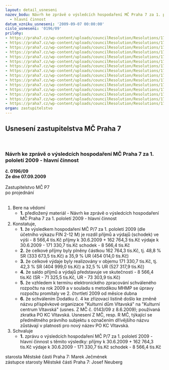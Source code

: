 ```yaml
---
layout: detail_usneseni
nazev_bodu: Návrh ke zprávě o výsledcích hospodaření MČ Praha 7 za 1. pololetí 2009
  - hlavní činnost
datum_vzniku_usneseni: '2009-09-07 00:00:00'
cislo_usneseni: '0196/09'
prilohy:
- https://praha7.cz/wp-content/uploads/councilResolution/Resolutions/17966/4-09-(1)2q2009radazprava.doc
- https://praha7.cz/wp-content/uploads/councilResolution/Resolutions/17966/4-09-(2)fondy2q2009.doc
- https://praha7.cz/wp-content/uploads/councilResolution/Resolutions/17966/4-09-(3)inv2q09.doc
- https://praha7.cz/wp-content/uploads/councilResolution/Resolutions/17966/4-09-(4)v%c3%bdsledky_hospoda%c5%99en%c3%ad_po_1pololeti09.doc
- https://praha7.cz/wp-content/uploads/councilResolution/Resolutions/17966/4-09-(5)rozbor_1_pololeti_09_mimo_%c5%a1kol.doc
- https://praha7.cz/wp-content/uploads/councilResolution/Resolutions/17966/4-09-(6.1)bilance0609.xls
- https://praha7.cz/wp-content/uploads/councilResolution/Resolutions/17966/4-09-(6.2)v%c3%bddaje0609.xls
- https://praha7.cz/wp-content/uploads/councilResolution/Resolutions/17966/4-09-(6.3)p%c5%99%c3%adjmy0609.xls
- https://praha7.cz/wp-content/uploads/councilResolution/Resolutions/17966/4-09-(6.4)investice2q_2009.xls
- https://praha7.cz/wp-content/uploads/councilResolution/Resolutions/17966/4-09-(7)o%c5%a1k_rozboryhospoda%c5%99en%c3%ad__po_za_ii_q_2009.doc
- https://praha7.cz/wp-content/uploads/councilResolution/Resolutions/17966/4-09-(8)rozbor1_pololeti_09_po_z%c5%a1_a_m%c5%a1.doc
- https://praha7.cz/wp-content/uploads/councilResolution/Resolutions/17966/4-09-(9.1)zhodnocen%c3%ad_kc_vlt.pdf
- https://praha7.cz/wp-content/uploads/councilResolution/Resolutions/17966/4-09-(9.2)zhodnocen%c3%ad_pc.pdf
- https://praha7.cz/wp-content/uploads/councilResolution/Resolutions/17966/4-09-(9.3)zhodnocen%c3%ad_saz.pdf
- https://praha7.cz/wp-content/uploads/councilResolution/Resolutions/17966/4-09-usneseni0818_09r.doc
organ: zastupitelstvo
---
```

<div id="ucUsn_pList" class="usn">
	<span><h2>Usnesení zastupitelstva MČ Praha 7 </h2>
<br></span><div class="standBody">
<span><h3>Návrh ke zprávě o výsledcích hospodaření MČ Praha 7 za 1. pololetí 2009 - hlavní činnost</h3></span><div class="center">
		<strong>č. 0196/09</strong><br>
	</div>
<div class="center">
		<strong>Ze dne 07.09.2009</strong><br><br>
	</div>Zastupitelstvo MČ P7<br> po projednání<br><br><ol>
<li>Bere na vědomí<ul><li>
<strong>1.</strong> předložený materiál - Návrh ke zprávě o výsledcích hospodaření MČ Praha 7 za 1. pololetí 2009 - hlavní činnost</li></ul>
</li>
<li>Konstatuje,<ul>
<li>
<strong>1.</strong> že výsledkem hospodaření MČ P/7 za 1. pololetí 2009 (dle účetního výkazu FIN 2-12 M) je rozdíl příjmů a výdajů (schodek) ve výši           -       8 566,4 tis.Kč  příjmy k 30.6.2009   	+   162 764,3 tis.Kč                                                             výdaje k 30.6.2009  	 -   171 330,7 tis.Kč                                                       schodek  	                         -       8 566,4 tis.Kč       </li>
<li>
<strong>2.</strong> že celkové příjmy byly plněny částkou 162 764,3 tis.Kč, tj. 48,8 % SR (333 673,5 tis.Kč) a 35,9 % UR (454 014,0 tis.Kč)</li>
<li>
<strong>3.</strong> že celkové výdaje byly realizovány v objemu 171 330,7 tis.Kč, tj. 42,3 % SR (404 999,0 tis.Kč) a 32,5 % UR (527 317,9 tis.Kč)</li>
<li>
<strong>4.</strong> že saldo příjmů a výdajů  představuje ve skutečnosti  - 8 566,4 tis.Kč (SR - 71 325,5  tis.Kč, UR - 73 303,9 tis.Kč) </li>
<li>
<strong>5.</strong> že vzhledem  k  termínu elektronického zpracování schváleného rozpočtu na rok 2009 a v souladu s  metodikou  MHMP se úpravy rozpočtu promítaly ve 2. čtvrtletí 2009 od měsíce dubna</li>
<li>
<strong>6.</strong> že schválením Dodatku č. 4 ke zřizovací listině došlo ke změně názvu příspěvkové organizace "Kulturní dům Vltavská"  na "Kulturní centrum Vltavská" (usnes. Z MČ č. 0143/09 z 8.6.2009); používaná zkratka PO KC Vltavská. Usnesení Z MČ, resp. R MČ, týkající se předmětného právního subjektu s označením dřívějšího názvu zůstávají v platnosti pro nový název PO KC Vltavská.</li>
</ul>
</li>
<li>Schvaluje<ul><li>
<strong>1.</strong> zprávu o výsledcích hospodaření MČ P/7 za 1. pololetí  2009 - hlavní činnost s těmito výsledky:                                                                                                             příjmy k 30.6.2009   	+   162 764,3 tis.Kč                                                                  výdaje k 30.6.2009  	 -   171 330,7 tis.Kč                                                           schodek                 	-       8 566,4 tis.Kč</li></ul>
</li>
</ol>starosta Městské části Praha 7: Marek Ječmének<br>zástupce starosty Městské části Praha 7: Josef Neuberg
</div>
</div>